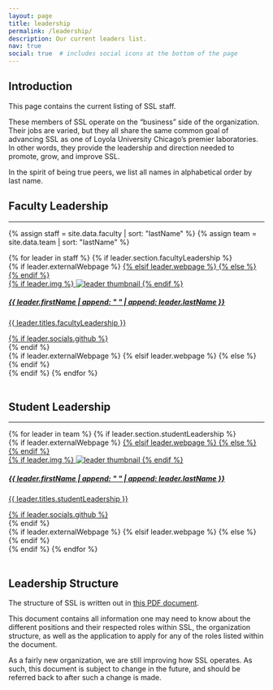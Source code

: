 ```yaml
---
layout: page
title: leadership
permalink: /leadership/
description: Our current leaders list.
nav: true
social: true  # includes social icons at the bottom of the page
---
```


## Introduction

This page contains the current listing of SSL staff.

These members of SSL operate on the “business” side of the organization. Their jobs are varied, but they all share the same common goal of advancing SSL as one of Loyola University Chicago’s premier laboratories. In other words, they provide the leadership and direction needed to promote, grow, and improve SSL.

In the spirit of being true peers, we list all names in alphabetical order by last name.

## Faculty Leadership

---

{% assign staff = site.data.faculty | sort: "lastName" %}
{% assign team = site.data.team | sort: "lastName" %}

<!-- SSL Faculty Leadership Projects Grid -->
<div class="projects grid">
  {% for leader in staff %}
  {% if leader.section.facultyLeadership %}
  <div class="grid-item">
    {% if leader.externalWebpage %}
    <a href="{{ leader.externalWebpage }}" target="_blank">
    {% elsif leader.webpage %}
    <a href="{{ leader.webpage | relative_url }}">
    {% else %}
    <!-- Do nothing -->
    {% endif %}
      <div class="card hoverable">
        {% if leader.img %}
        <img src="{{ leader.img | relative_url }}" alt="leader thumbnail">
        {% endif %}
        <div class="card-body">
          <h5>{{ leader.firstName | append: " " | append: leader.lastName }}</h5>
          <p class="card-text">{{ leader.titles.facultyLeadership }}</p>
          <div class="row ml-1 mr-1 p-0">
            {% if leader.socials.github %}
            <div class="github-icon">
              <div class="icon" data-toggle="tooltip" title="GitHub Profile">
                <a href="{{ leader.socials.github }}" target="_blank"><i class="fab fa-github gh-icon"></i></a>
              </div>
            </div>
            {% endif %}
          </div>
        </div>
      </div>
    {% if leader.externalWebpage %}
    </a>
    {% elsif leader.webpage %}
    </a>
    {% else %}
    <!-- Do nothing -->
    {% endif %}
  </div>
  {% endif %}
{% endfor %}
</div>
<br>

## Student Leadership

---

<!-- SSL Student Leadership Projects Grid -->
<div class="projects grid">
  {% for leader in team %}
  {% if leader.section.studentLeadership %}
  <div class="grid-item">
    {% if leader.externalWebpage %}
    <a href="{{ leader.externalWebpage }}" target="_blank">
    {% elsif leader.webpage %}
    <a href="{{ leader.webpage | relative_url }}">
    {% else %}
    <!-- Do nothing -->
    {% endif %}
      <div class="card hoverable">
        {% if leader.img %}
        <img src="{{ leader.img | relative_url }}" alt="leader thumbnail">
        {% endif %}
        <div class="card-body">
          <h5>{{ leader.firstName | append: " " | append: leader.lastName }}</h5>
          <p class="card-text">{{ leader.titles.studentLeadership }}</p>
          <div class="row ml-1 mr-1 p-0">
            {% if leader.socials.github %}
            <div class="github-icon">
              <div class="icon" data-toggle="tooltip" title="GitHub Profile">
                <a href="{{ leader.socials.github }}" target="_blank"><i class="fab fa-github gh-icon"></i></a>
              </div>
            </div>
            {% endif %}
          </div>
        </div>
      </div>
    {% if leader.externalWebpage %}
    </a>
    {% elsif leader.webpage %}
    </a>
    {% else %}
    <!-- Do nothing -->
    {% endif %}
  </div>
  {% endif %}
{% endfor %}
</div>
<br>

## Leadership Structure

The structure of SSL is written out in [this PDF document](/assets/pdf/Software_Systems_Laboratory_Leadership_Structure.pdf).

This document contains all information one may need to know about the different positions and their respected roles within SSL, the organization structure, as well as the application to apply for any of the roles listed within the document.

As a fairly new organization, we are still improving how SSL operates. As such, this document is subject to change in the future, and should be referred back to after such a change is made.
